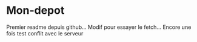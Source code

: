 # Mon-depot
Premier readme depuis github...
Modif pour essayer le fetch...
Encore une fois
test conflit avec le serveur
